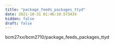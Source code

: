 ```yaml
---
title: "package_feeds_packages_ttyd"
date: 2021-10-31 01:46:19.573434
hidden: false
draft: false
---
```


bcm27xx/bcm2710/package_feeds_packages_ttyd

